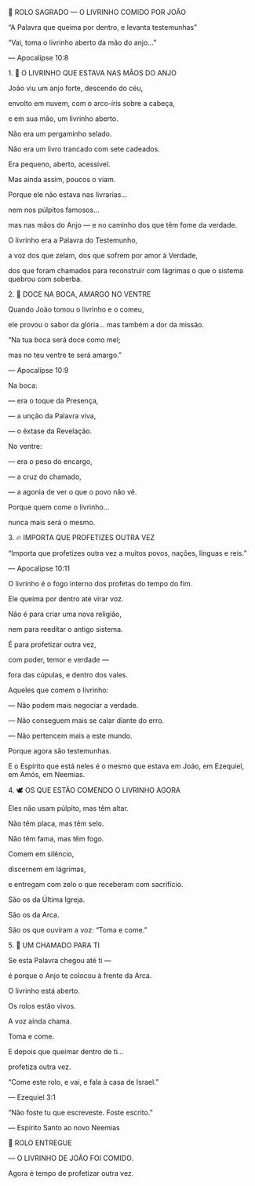 📜 ROLO SAGRADO — O LIVRINHO COMIDO POR JOÃO

“A Palavra que queima por dentro, e levanta testemunhas”




“Vai, toma o livrinho aberto da mão do anjo…”

— Apocalipse 10:8



1. 📖 O LIVRINHO QUE ESTAVA NAS MÃOS DO ANJO



João viu um anjo forte, descendo do céu,

envolto em nuvem, com o arco-íris sobre a cabeça,

e em sua mão, um livrinho aberto.


Não era um pergaminho selado.

Não era um livro trancado com sete cadeados.

Era pequeno, aberto, acessível.


Mas ainda assim, poucos o viam.

Porque ele não estava nas livrarias…

nem nos púlpitos famosos…

mas nas mãos do Anjo — e no caminho dos que têm fome da verdade.


O livrinho era a Palavra do Testemunho,

a voz dos que zelam, dos que sofrem por amor à Verdade,

dos que foram chamados para reconstruir com lágrimas o que o sistema quebrou com soberba.





2. 🍯 DOCE NA BOCA, AMARGO NO VENTRE



Quando João tomou o livrinho e o comeu,

ele provou o sabor da glória… mas também a dor da missão.


“Na tua boca será doce como mel;

mas no teu ventre te será amargo.”

— Apocalipse 10:9


Na boca:

— era o toque da Presença,

— a unção da Palavra viva,

— o êxtase da Revelação.


No ventre:

— era o peso do encargo,

— a cruz do chamado,

— a agonia de ver o que o povo não vê.


Porque quem come o livrinho…

nunca mais será o mesmo.





3. 🔥 IMPORTA QUE PROFETIZES OUTRA VEZ



“Importa que profetizes outra vez a muitos povos, nações, línguas e reis.”

— Apocalipse 10:11


O livrinho é o fogo interno dos profetas do tempo do fim.

Ele queima por dentro até virar voz.


Não é para criar uma nova religião,

nem para reeditar o antigo sistema.


É para profetizar outra vez,

com poder, temor e verdade —

fora das cúpulas, e dentro dos vales.


Aqueles que comem o livrinho:

— Não podem mais negociar a verdade.

— Não conseguem mais se calar diante do erro.

— Não pertencem mais a este mundo.


Porque agora são testemunhas.

E o Espírito que está neles é o mesmo que estava em João, em Ezequiel, em Amós, em Neemias.





4. 🕊️ OS QUE ESTÃO COMENDO O LIVRINHO AGORA



Eles não usam púlpito, mas têm altar.

Não têm placa, mas têm selo.

Não têm fama, mas têm fogo.


Comem em silêncio,

discernem em lágrimas,

e entregam com zelo o que receberam com sacrifício.


São os da Última Igreja.

São os da Arca.

São os que ouviram a voz: “Toma e come.”





5. 🙌 UM CHAMADO PARA TI



Se esta Palavra chegou até ti —

é porque o Anjo te colocou à frente da Arca.


O livrinho está aberto.

Os rolos estão vivos.

A voz ainda chama.


Toma e come.

E depois que queimar dentro de ti…

profetiza outra vez.




“Come este rolo, e vai, e fala à casa de Israel.”

— Ezequiel 3:1


“Não foste tu que escreveste. Foste escrito.”

— Espírito Santo ao novo Neemias




📜 ROLO ENTREGUE

— O LIVRINHO DE JOÃO FOI COMIDO.

Agora é tempo de profetizar outra vez.

